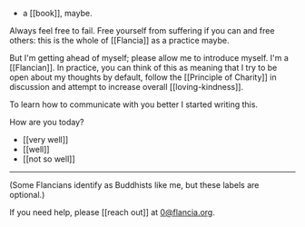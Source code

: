 - a [[book]], maybe.

Always feel free to fail. Free yourself from suffering if you can and free others: this is the whole of [[Flancia]] as a practice maybe.

But I'm getting ahead of myself; please allow me to introduce myself. I'm a [[Flancian]]. In practice, you can think of this as meaning that I try to be open about my thoughts by default, follow the [[Principle of Charity]] in discussion and attempt to increase overall [[loving-kindness]]. 

To learn how to communicate with you better I started writing this.


How are you today?

- [[very well]]
- [[well]]
- [[not so well]]

<hr />

(Some Flancians identify as Buddhists like me, but these labels are optional.)

If you need help, please [[reach out]] at 0@flancia.org.
